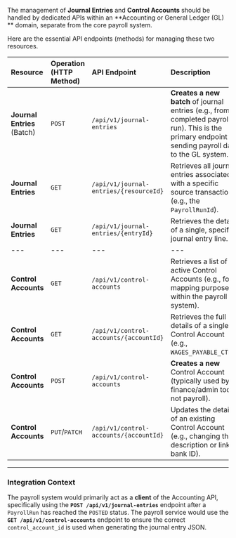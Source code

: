 The management of **Journal Entries** and **Control Accounts** should be handled by dedicated APIs within an **Accounting or General Ledger (GL) ** domain, separate from the core payroll system.

Here are the essential API endpoints (methods) for managing these two resources.

| Resource | Operation (HTTP Method) | API Endpoint | Description |
| :--- | :--- | :--- | :--- |
| **Journal Entries** (Batch) | `POST` | `/api/v1/journal-entries` | **Creates a new batch** of journal entries (e.g., from a completed payroll run). This is the primary endpoint for sending payroll data to the GL system. |
| **Journal Entries** | `GET` | `/api/v1/journal-entries/{resourceId}` | Retrieves all journal entries associated with a specific source transaction (e.g., the `PayrollRunId`). |
| **Journal Entries** | `GET` | `/api/v1/journal-entries/{entryId}` | Retrieves the details of a single, specific journal entry line. |
| --- | --- | --- | --- |
| **Control Accounts** | `GET` | `/api/v1/control-accounts` | Retrieves a list of all active Control Accounts (e.g., for mapping purposes within the payroll system). |
| **Control Accounts** | `GET` | `/api/v1/control-accounts/{accountId}` | Retrieves the full details of a single Control Account (e.g., `WAGES_PAYABLE_CTRL`). |
| **Control Accounts** | `POST` | `/api/v1/control-accounts` | **Creates a new** Control Account (typically used by finance/admin tools, not payroll). |
| **Control Accounts** | `PUT`/`PATCH`| `/api/v1/control-accounts/{accountId}` | Updates the details of an existing Control Account (e.g., changing the description or linked bank ID). |

---

### Integration Context

The payroll system would primarily act as a **client** of the Accounting API, specifically using the **`POST /api/v1/journal-entries`** endpoint after a `PayrollRun` has reached the `POSTED` status. The payroll service would use the **`GET /api/v1/control-accounts`** endpoint to ensure the correct `control_account_id` is used when generating the journal entry JSON.
